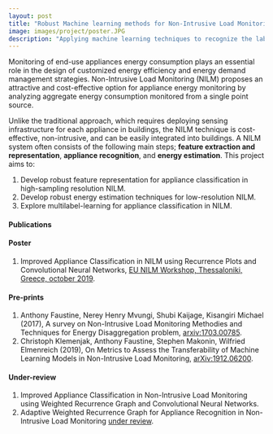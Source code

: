 ```yaml
---
layout: post
title: "Robust Machine learning methods for Non-Intrusive Load Monitoring (NILM)"
image: images/project/poster.JPG
description: "Applying machine learning techniques to recognize the labeled appliances and estimate their energy consumption once they are switched on"
---
```


Monitoring of end-use appliances energy consumption plays an essential role in the design of customized energy efficiency and energy demand management strategies. Non-Intrusive Load Monitoring (NILM) proposes an attractive and cost-effective option for appliance energy monitoring by analyzing aggregate energy consumption monitored from a single point source.

Unlike the traditional approach, which requires deploying sensing infrastructure for each appliance in buildings, the NILM technique is cost-effective, non-intrusive, and can be easily integrated into buildings. A NILM system often consists of the following main steps; **feature extraction and representation**, **appliance recognition**, and **energy estimation**. This project aims to:
1. Develop robust feature representation for appliance classification in high-sampling resolution NILM.
2. Develop robust energy estimation techniques for low-resolution NILM.
3. Explore multilabel-learning for appliance classification in NILM. 

#### Publications

#### Poster
1. Improved Appliance Classification in NILM using Recurrence Plots and Convolutional Neural Networks, [EU NILM Workshop, Thessaloniki, Greece, october 2019](http://www.nilm.eu/).
  
#### Pre-prints
1. Anthony Faustine, Nerey Henry Mvungi, Shubi Kaijage, Kisangiri Michael (2017), A survey on Non-Intrusive Load Monitoring Methodies and Techniques for Energy Disaggregation problem, [arxiv:1703.00785](https://arxiv.org/abs/1703.00785).
2. Christoph Klemenjak, Anthony Faustine, Stephen Makonin, Wilfried Elmenreich (2019), On Metrics to Assess the Transferability of Machine Learning Models in Non-Intrusive Load Monitoring, [arXiv:1912.06200](https://arxiv.org/abs/1912.06200).

#### Under-review
1.  Improved Appliance Classification in  Non-Intrusive Load Monitoring using  Weighted Recurrence Graph and Convolutional Neural Networks.
2. Adaptive Weighted Recurrence Graph for Appliance Recognition in Non-Intrusive Load Monitoring [under review]().
   